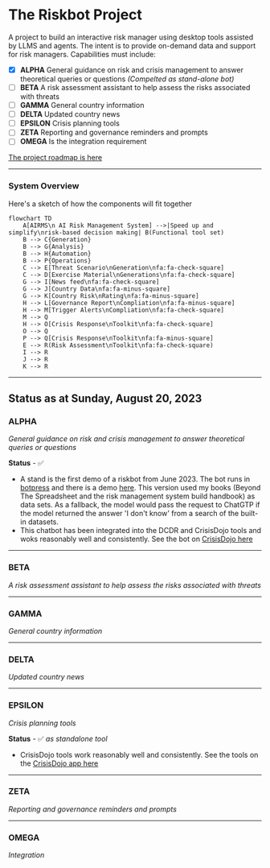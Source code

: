 # The Riskbot Project
A project to build an interactive risk manager using desktop tools assisted by LLMS and agents. The intent is to provide on-demand data and support for risk managers. Capabilities must include:

- [x] **ALPHA** General guidance on risk and crisis management to answer theoretical queries or questions *(Compelted as stand-alone bot)*
- [ ] **BETA** A risk assessment assistant to help assess the risks associated with threats
- [ ] **GAMMA** General country information
- [ ] **DELTA** Updated country news
- [ ] **EPSILON** Crisis planning tools
- [ ] **ZETA** Reporting and governance reminders and prompts
- [ ] **OMEGA** Is the integration requirement

[The project roadmap is here](https://github.com/users/agsheves/projects/1)

---
### System Overview

Here's a sketch of how the components will fit together

```mermaid
flowchart TD
    A[AIRMS\n AI Risk Management System] -->|Speed up and simplify\nrisk-based decision making| B(Functional tool set)
    B --> C{Generation}
    B --> G{Analysis}
    B --> H{Automation}
    B --> P{Operations}
    C --> E[Threat Scenario\nGeneration\nfa:fa-check-square]
    C --> D[Exercise Material\nGenerations\nfa:fa-check-square]
    G --> I[News feed\nfa:fa-check-square]
    G --> J[Country Data\nfa:fa-minus-square]
    G --> K[Country Risk\nRating\nfa:fa-minus-square]
    H --> L[Governance Report\nCompliation\nfa:fa-minus-square]
    H --> M[Trigger Alerts\nCompliation\nfa:fa-check-square]
    M --> Q
    H --> O[Crisis Response\nToolkit\nfa:fa-check-square]
    O --> Q
    P --> Q[Crisis Response\nToolkit\nfa:fa-minus-square]
    E --> R(Risk Assessment\nToolkit\nfa:fa-check-square)
    I --> R
    J --> R
    K --> R
```
---

## Status as at  Sunday, August 20, 2023

### ALPHA
*General guidance on risk and crisis management to answer theoretical queries or questions*

**Status** - ✅ 
 - A stand is the first demo of a riskbot from June 2023. The bot runs in [botpress](https://botpress.com/) and there is a demo [here](https://agsheves.github.io/riskbot/). This version used my books (Beyond The Spreadsheet and the risk management system build handbook) as data sets. As a fallback, the model would pass the request to ChatGTP if the model returned the answer 'I don't know' from a search of the built-in datasets.
 - This chatbot has been integrated into the DCDR and CrisisDojo tools and woks reasonably well and consistently. See the bot on [CrisisDojo here](https://crisisdjo.ai)

---

### BETA
*A risk assessment assistant to help assess the risks associated with threats*

---

### GAMMA
*General country information*

---

### DELTA
*Updated country news*

---

### EPSILON
*Crisis planning tools*

**Status** - ✅ *as standalone tool*
 - CrisisDojo tools work reasonably well and consistently. See the tools on the [CrisisDojo app here](https://app.crisisdjo.ai)

 ---

### ZETA
*Reporting and governance reminders and prompts*

---

### OMEGA
*Integration*



